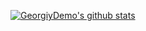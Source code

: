 [![GeorgiyDemo's github stats](https://github-readme-stats.vercel.app/api?username=georgiydemo&show_icons=true)](https://github.com/GeorgiyDemo)